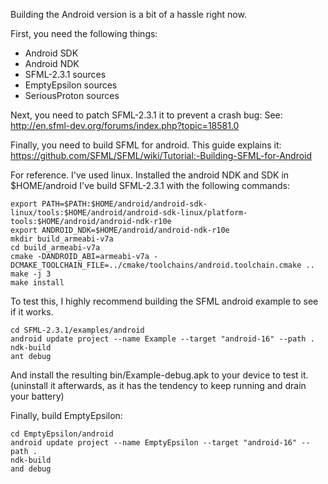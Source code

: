 Building the Android version is a bit of a hassle right now.

First, you need the following things:
* Android SDK
* Android NDK
* SFML-2.3.1 sources
* EmptyEpsilon sources
* SeriousProton sources

Next, you need to patch SFML-2.3.1 it to prevent a crash bug:
See: http://en.sfml-dev.org/forums/index.php?topic=18581.0


Finally, you need to build SFML for android.
This guide explains it:
https://github.com/SFML/SFML/wiki/Tutorial:-Building-SFML-for-Android

For reference. I've used linux. Installed the android NDK and SDK in $HOME/android
I've build SFML-2.3.1 with the following commands:
```
export PATH=$PATH:$HOME/android/android-sdk-linux/tools:$HOME/android/android-sdk-linux/platform-tools:$HOME/android/android-ndk-r10e
export ANDROID_NDK=$HOME/android/android-ndk-r10e
mkdir build_armeabi-v7a
cd build_armeabi-v7a
cmake -DANDROID_ABI=armeabi-v7a -DCMAKE_TOOLCHAIN_FILE=../cmake/toolchains/android.toolchain.cmake ..
make -j 3
make install
```

To test this, I highly recommend building the SFML android example to see if it works.
```
cd SFML-2.3.1/examples/android
android update project --name Example --target "android-16" --path .
ndk-build
ant debug
```
And install the resulting bin/Example-debug.apk to your device to test it.
(uninstall it afterwards, as it has the tendency to keep running and drain your battery)


Finally, build EmptyEpsilon:
```
cd EmptyEpsilon/android
android update project --name EmptyEpsilon --target "android-16" --path .
ndk-build
and debug
```
